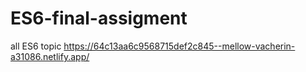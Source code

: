 # ES6-final-assigment
all ES6 topic 
https://64c13aa6c9568715def2c845--mellow-vacherin-a31086.netlify.app/
